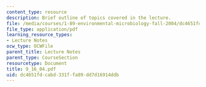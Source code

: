 ```yaml
---
content_type: resource
description: Brief outline of topics covered in the lecture.
file: /media/courses/1-89-environmental-microbiology-fall-2004/dc4651fdcabd331ffa89dd7d16914ddb_9_16_04.pdf
file_type: application/pdf
learning_resource_types:
- Lecture Notes
ocw_type: OCWFile
parent_title: Lecture Notes
parent_type: CourseSection
resourcetype: Document
title: 9_16_04.pdf
uid: dc4651fd-cabd-331f-fa89-dd7d16914ddb
---
```

